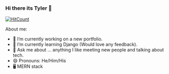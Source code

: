 ### Hi there its Tyler 👋
[![HitCount](http://hits.dwyl.com/Tylerbrown1/Tylerbrown1.svg)](http://hits.dwyl.com/Tylerbrown1/Tylerbrown1)



About me:

- 🔭 I’m currently working on a new portfolio. 
- 🌱 I’m currently learning Django (Would love any feedback). 
- 💬 Ask me about ... anything I like meeting new people and talking about tech. 
- 😄 Pronouns: He/Him/His
- 🖥️ MERN stack  


